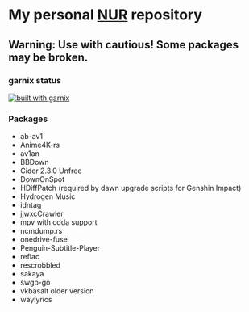 # My personal [NUR](https://github.com/nix-community/NUR) repository

## Warning: Use with cautious! Some packages may be broken.
<!-- Remove this if you don't use github actions -->

### garnix status  
[![built with garnix](https://img.shields.io/endpoint.svg?url=https%3A%2F%2Fgarnix.io%2Fapi%2Fbadges%2F1235467%2Fnurpkgs%3Fbranch%3Dmaster)](https://garnix.io)

### Packages

* ab-av1
* Anime4K-rs
* av1an
* BBDown
* Cider 2.3.0 Unfree
* DownOnSpot
* HDiffPatch (required by dawn upgrade scripts for Genshin Impact)
* Hydrogen Music
* idntag
* jjwxcCrawler
* mpv with cdda support
* ncmdump.rs
* onedrive-fuse
* Penguin-Subtitle-Player
* reflac
* rescrobbled
* sakaya
* swgp-go
* vkbasalt older version
* waylyrics

